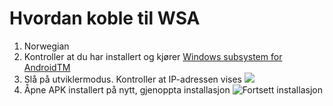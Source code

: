 # Hvordan koble til WSA
1. Norwegian
2. Kontroller at du har installert og kjører [Windows subsystem for AndroidTM](https://www.microsoft.com/store/productId/9P3395VX91NR)
3. Slå på utviklermodus. Kontroller at IP-adressen vises ![](https://raw.githubusercontent.com/Paving-Base/APK-Installer/screenshots/Documents/Tutorials/How%20To%20Connect%20WSA/Images/Snipaste_2022-10-02_19-02-09.png)
4. Åpne APK installert på nytt, gjenoppta installasjon ![Fortsett installasjon](https://raw.githubusercontent.com/Paving-Base/APK-Installer/screenshots/Documents/Tutorials/How%20To%20Connect%20WSA/Images/Snipaste_2022-10-02_17-34-04.png)
